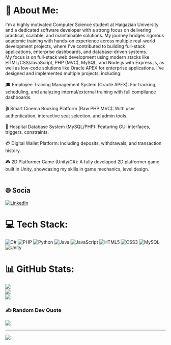 # 💫 About Me:
I'm a highly motivated Computer Science student at Haigazian University and a dedicated software developer with a strong focus on delivering practical, scalable, and maintainable solutions. My journey bridges rigorous academic training with hands-on experience across multiple real-world development projects, where I've contributed to building full-stack applications, enterprise dashboards, and database-driven systems.<br>My focus is on full-stack web development using modern stacks like HTML/CSS/JavaScript, PHP (MVC), MySQL, and Node.js with Express.js, as well as low-code solutions like Oracle APEX for enterprise applications. I've designed and implemented multiple projects, including:<br><br>🎓 Employee Training Management System (Oracle APEX): For tracking, scheduling, and analyzing internal/external training with full compliance dashboards.<br><br>🎬 Smart Cinema Booking Platform (Raw PHP MVC): With user authentication, interactive seat selection, and admin tools.<br><br>🏥 Hospital Database System (MySQL/PHP): Featuring GUI interfaces, triggers, constraints.<br><br>💳 Digital Wallet Platform: Including deposits, withdrawals, and transaction history.<br><br>🎮 2D Platformer Game (Unity/C#): 
A fully developed 2D platformer game built in Unity, showcasing my skills in game mechanics, level design.<br><br>


## 🌐 Socia
[![LinkedIn](https://img.shields.io/badge/LinkedIn-%230077B5.svg?logo=linkedin&logoColor=white)](https://linkedin.com/in/https://www.linkedin.com/in/mahmoud-al-hajj/) 

# 💻 Tech Stack:
![C#](https://img.shields.io/badge/c%23-%23239120.svg?style=for-the-badge&logo=csharp&logoColor=white) ![PHP](https://img.shields.io/badge/php-%23777BB4.svg?style=for-the-badge&logo=php&logoColor=white) ![Python](https://img.shields.io/badge/python-3670A0?style=for-the-badge&logo=python&logoColor=ffdd54) ![Java](https://img.shields.io/badge/java-%23ED8B00.svg?style=for-the-badge&logo=openjdk&logoColor=white) ![JavaScript](https://img.shields.io/badge/javascript-%23323330.svg?style=for-the-badge&logo=javascript&logoColor=%23F7DF1E) ![HTML5](https://img.shields.io/badge/html5-%23E34F26.svg?style=for-the-badge&logo=html5&logoColor=white) ![CSS3](https://img.shields.io/badge/css3-%231572B6.svg?style=for-the-badge&logo=css3&logoColor=white) ![MySQL](https://img.shields.io/badge/mysql-4479A1.svg?style=for-the-badge&logo=mysql&logoColor=white) ![Unity](https://img.shields.io/badge/unity-%23000000.svg?style=for-the-badge&logo=unity&logoColor=white)
# 📊 GitHub Stats:
![](https://github-readme-stats.vercel.app/api?username=Mahmoud-Al-Hajj&theme=dark&hide_border=false&include_all_commits=false&count_private=false)<br/>
![](https://nirzak-streak-stats.vercel.app/?user=Mahmoud-Al-Hajj&theme=dark&hide_border=false)<br/>
![](https://github-readme-stats.vercel.app/api/top-langs/?username=Mahmoud-Al-Hajj&theme=dark&hide_border=false&include_all_commits=false&count_private=false&layout=compact)

### ✍️ Random Dev Quote
![](https://quotes-github-readme.vercel.app/api?type=horizontal&theme=radical)

---
[![](https://visitcount.itsvg.in/api?id=Mahmoud-Al-Hajj&icon=0&color=0)](https://visitcount.itsvg.in)

<!-- Proudly created with GPRM ( https://gprm.itsvg.in ) -->
